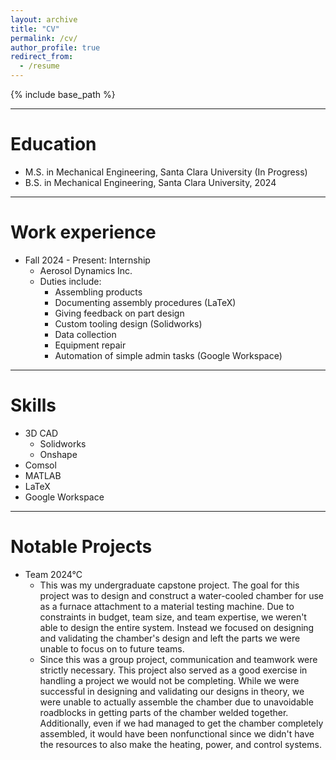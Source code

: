 ```yaml
---
layout: archive
title: "CV"
permalink: /cv/
author_profile: true
redirect_from:
  - /resume
---
```


{% include base_path %}

---
# Education

- M.S. in Mechanical Engineering, Santa Clara University (In Progress)
- B.S. in Mechanical Engineering, Santa Clara University, 2024

---
# Work experience

- Fall 2024 - Present: Internship
  - Aerosol Dynamics Inc.
  - Duties include: 
    - Assembling products
    - Documenting assembly procedures (LaTeX)
    - Giving feedback on part design
    - Custom tooling design (Solidworks)
    - Data collection
    - Equipment repair
    - Automation of simple admin tasks (Google Workspace)

---
# Skills

- 3D CAD
  - Solidworks
  - Onshape
- Comsol
- MATLAB
- LaTeX
- Google Workspace

---
# Notable Projects

- Team 2024°C
  - This was my undergraduate capstone project. The goal for this project was to design and construct a water-cooled chamber for use as a furnace attachment to a material testing machine. Due to constraints in budget, team size, and team expertise, we weren't able to design the entire system. Instead we focused on designing and validating the chamber's design and left the parts we were unable to focus on to future teams.
  - Since this was a group project, communication and teamwork were strictly necessary. This project also served as a good exercise in handling a project we would not be completing. While we were successful in designing and validating our designs in theory, we were unable to actually assemble the chamber due to unavoidable roadblocks in getting parts of the chamber welded together. Additionally, even if we had managed to get the chamber completely assembled, it would have been nonfunctional since we didn't have the resources to also make the heating, power, and control systems.